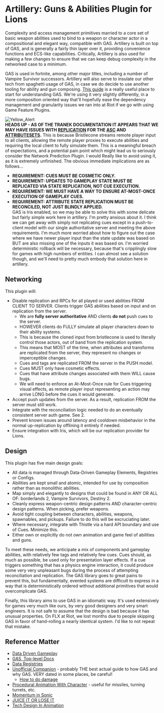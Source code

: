 # Artillery: Guns & Abilities Plugin for Lions
Complexity and access management primitives married to a core set of basic weapon abilities used to bind to a weapon or character actor in a compositional and elegant way, compatible with GAS. Artillery is built on top of GAS, and is generally a fairly thin layer over it, providing convenience functions and ECS-like capabilities. Critically, Artillery is also used for making a few changes to ensure that we can keep debug complexity in the networked case to a minimum.   
  
GAS is used in fortnite, among other major titles, including a number of Vampire Survivor successors. Artillery will also serve to insulate our other tech from spaghetti usage of GAS, in case we do decide to use another tooling for ability and gun composing. [This guide](https://github.com/tranek/GASDocumentation) is a really useful place to start for understanding GAS. We're using it very slightly differently, in a more composition oriented way that'll hopefully ease the dependency management and granularity issues we ran into at Riot if we go with using Game Feature Plugins.

![Yellow_Alert](https://github.com/JKurzer/Artillery/assets/7749511/9e0f892a-f9bd-407a-b8a9-984f291be56c)   
**HEADS UP - AS OF THE TRANEK DOCUMENTATION IT APPEARS THAT WE MAY HAVE ISSUES WITH [REPLICATION](https://github.com/tranek/GASDocumentation?tab=readme-ov-file#concepts-asc) FOR THE [ASC](https://github.com/tranek/GASDocumentation?tab=readme-ov-file#concepts-asc) AND [ATTRIBUTESETS](https://github.com/tranek/GASDocumentation?tab=readme-ov-file#concepts-as).** This is because Bristlecone streams remote player input to all clients, allowing the remote player proxies to execute abilities and requiring the local client to fully simulate them. This is a meaningful breach of expectations, and a potential pain point which might lead us to seriously consider the Network Prediction Plugin. I would Really like to avoid using it, as it is extremely unfinished. The obvious immediate implications are as follows...
- **REQUIREMENT: CUES MUST BE COSMETIC ONLY.**
- **REQUIREMENT: UPDATES TO GAMEPLAY STATE MUST BE REPLICATED VIA STATE REPLICATION, NOT CUE EXECUTION.**
- **REQUIREMENT: WE MUST HAVE A WAY TO ENSURE AT-MOST-ONCE EXECUTION OF GAMEPLAY CUES.**
- **REQUIREMENT: ATTRIBUTE STATE REPLICATION MUST BE RECONCILED, NOT JUST BLINDLY APPLIED.**  
GAS is Iris enabled, so we may be able to solve this with some delicate but fairly simple work here in artillery. I'm pretty anxious about it. I think we can get away with simply not replicating cues except in a push-to-client model with our single authoritative server and meeting the above requirements. I'm much more worried about how to figure out the case where we have newer player input than the state update was based on BUT are also missing one of the inputs it was based on. I'm worried deterministic rollback will be necessary, because that's cripplingly slow for games with high numbers of entities. I can almost see a solution though, and we'll need to pretty much embody that solution here in artillery.
  
## Networking  
This plugin will:   
- Disable replication and RPCs for all played or used abilities FROM CLIENT TO SERVER. Clients trigger GAS abilities based on input and on replication from the server.
  - We are **fully server authoritative** AND clients **do not** push cues to the server.
  - HOWEVER clients do FULLY simulate all player characters down to their ability systems.
  - This is because the cloned input from bristlecone is used to literally control those actors, out of band from the replication system.
  - This means that MOST of the time, when attributes and transforms are replicated from the server, they represent no changes or imperceptible changes.
  - Cues and tags are replicated FROM the server in the PUSH model.
  - Cues MUST only have cosmetic effects.
  - Cues that have attribute changes associated with them WILL cause bugs.
  - We will need to enforce an At-Most-Once rule for Cues triggering visual effects, as remote player input representing an action may arrive LONG before the cues it would generate.
- Accept push updates from the server. As a result, replication FROM the server must still work.   
- Integrate with the reconciliation logic needed to do an eventually consistent server auth game. See 2.   
- Prevent known issues around latency and cooldown misbehavior in the normal up-replication by offlining it entirely if needed.   
- Ensure integration with Iris, which will be our replication provider for Lions.   
   
## Design   
This plugin has five main design goals:  
- All data is managed through Data-Driven Gameplay Elements, Registries or Configs.
- Abilities are kept small and atomic, intended for use by composition rather than as monolithic abilities.  
- Map simply and elegantly to designs that could be found in ANY OR ALL OF: borderlands 2, Vampire Survivors, Destiny 2.  
- Cleanly express weapon-centric design patterns AND character-centric design patterns. When picking, prefer weapons.  
- Avoid tight coupling between characters, abilities, weapons, spawnables, and pickups. Failure to do this will be excruciating later.
- Where necessary, integrate with Thistle via a hard API boundary and use of Cues. Minimize this.
- Either own or explicitly do not own animation and game feel of abilities and guns.
   
  
To meet these needs, we anticipate a mix of components and gameplay abilities, with relatively few tags and relatively few cues. Cues should, as much as possible, be used only for presentation layer effects. If a cue triggers something that has a physics engine interaction, it could produce some very very unpleasant bugs during the process of attempting reconciliation and replication. The GAS library goes to great pains to prevent this, but fundamentally, evented systems are difficult to express in a way that is deterministically ordered without additional primitives that would overcomplicate GAS.  
  
Finally, this library aims to use GAS in an idiomatic way. It's used extensively for games very much like ours, by very good designers and very smart engineers. It is not safe to assume that the design is bad because it has unusual properties. On FLX at Riot, we lost months due to people skipping GAS in favor of hand-rolling a nearly identical system. I'd like to not repeat that mistake.

## Reference Matter
- [Data Driven Gameplay](https://dev.epicgames.com/documentation/en-us/unreal-engine/data-driven-gameplay-elements-in-unreal-engine?application_version=5.4)
- [GAS, Top-level Docs](https://docs.unrealengine.com/4.27/en-US/InteractiveExperiences/GameplayAbilitySystem/)
- [Data Registries](https://dev.epicgames.com/documentation/en-us/unreal-engine/data-registries-in-unreal-engine)
- [Unofficial Companion](https://github.com/tranek/GASDocumentation) - probably THE best actual guide to how GAS and why GAS. VERY dated in some places, be careful!
  - [How to do damage](https://github.com/tranek/GASDocumentation?tab=readme-ov-file#433-meta-attributes) 
- [Procedural Animation With Character](https://www.youtube.com/watch?v=KPoeNZZ6H4s) - useful for missiles, turning turrets, etc.
- [Momentum in Sonic](https://www.youtube.com/watch?v=w1CEN5gVs5Q)
- [JUICE IT OR LOSE IT](https://www.youtube.com/watch?v=Fy0aCDmgnxg)
- [Tech Design In Animation](https://www.youtube.com/watch?v=ueEmiDM94IE)
